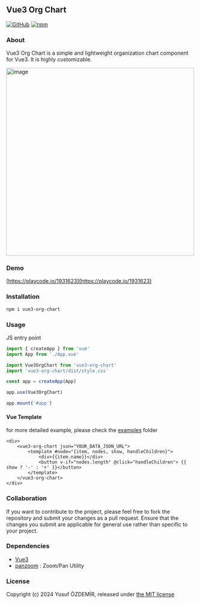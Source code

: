 ## Vue3 Org Chart

[![GitHub](https://img.shields.io/github/license/n1crack/vue3-org-chart)](https://github.com/n1crack/vue3-org-chart/blob/master/LICENSE) 
[![npm](https://img.shields.io/npm/v/vue3-org-chart)](https://www.npmjs.com/package/vue3-org-chart)

### About
Vue3 Org Chart is a simple and lightweight organization chart component for Vue3. It is highly customizable.

<img width="500" alt="image" src="https://github.com/n1crack/vue3-org-chart/assets/712404/b168b58c-dc63-4968-93f8-f3e76cc5ccae">

### Demo
[https://playcode.io/1931623](https://playcode.io/1931623)

### Installation

```bash
npm i vue3-org-chart
```

### Usage
JS entry point
```js
import { createApp } from 'vue'
import App from './App.vue'

import Vue3OrgChart from 'vue3-org-chart'
import 'vue3-org-chart/dist/style.css'

const app = createApp(App)

app.use(Vue3OrgChart)

app.mount('#app') 
```

#### Vue Template
for more detailed example, please check the [examples](examples) folder
```vue 
<div>
    <vue3-org-chart json="YOUR_DATA_JSON_URL">
        <template #node="{item, nodes, show, handleChildren}">
            <div>{{item.name}}</div>
            <button v-if="nodes.length" @click="handleChildren"> {{ show ? '-' : '+' }}</button>
        </template>
    </vue3-org-chart>
</div>
```

### Collaboration
If you want to contribute to the project, please feel free to fork the repository and submit your changes as a pull request. Ensure that the changes you submit are applicable for general use rather than specific to your project.

### Dependencies
 - [Vue3](https://vuejs.org/)
 - [panzoom](https://github.com/anvaka/panzoom)  : Zoom/Pan Utility


### License
Copyright (c) 2024 Yusuf ÖZDEMİR, released under [the MIT license](LICENSE)
